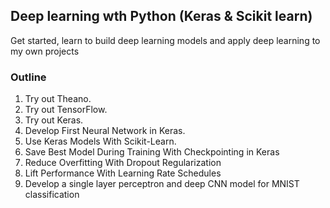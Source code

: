 ## Deep learning wth Python (Keras & Scikit learn)
Get started, learn to build deep learning models and apply deep learning to my own projects

### Outline
1. Try out Theano.
2. Try out TensorFlow.
3. Try out Keras.
4. Develop First Neural Network in Keras.
5. Use Keras Models With Scikit-Learn.
6. Save Best Model During Training With Checkpointing in Keras
7. Reduce Overfitting With Dropout Regularization
8. Lift Performance With Learning Rate Schedules
9. Develop a single layer perceptron and deep CNN model for MNIST classification
